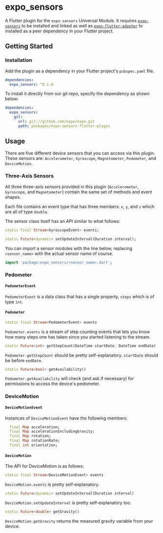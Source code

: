 # expo_sensors

A Flutter plugin for the `expo-sensors` Universal Module. It requires [`expo-sensors`](../expo-sensors) to be installed and linked as well as [`expo-flutter-adapter`](../expo-flutter-adapter) to installed as a peer dependency in your Flutter project.

## Getting Started

### Installation

Add the plugin as a dependency in your Flutter project's `pubspec.yaml` file.

```yaml
dependencies:
  expo_sensors: ^0.1.0
```

To install it directly from our git repo, specify the dependency as shown below:

```yaml
dependencies:
  expo_sensors:
    git:
      url: git://github.com/expo/expo.git
      path: packages/expo-sensors-flutter-plugin
```

## Usage

There are five different device sensors that you can access via this plugin. These sensors are: `Accelerometer`, `Gyroscope`, `Magnetometer`, `Pedometer`, and `DeviceMotion`.

### Three-Axis Sensors

All three three-axis sensors provided in this plugin (`Accelerometer`, `Gyroscope`, and `Magnetometer`) contain the same set of methods and event shapes.

Each file contains an event type that has three members: `x`, `y`, and `z` which are all of type `double`.

The sensor class itself has an API similar to what follows:

```dart
static final Stream<GyroscopeEvent> events;

static Future<dynamic> setUpdateInterval(Duration interval);
```

You can import a sensor modules with the line below, replacing `<sensor_name>` with the actual sensor name of course. 

```dart
import 'package:expo_sensors/<sensor_name>.dart';
```

### Pedometer

#### `PedometerEvent`

`PedometerEvent` is a data class that has a single property, `steps` which is of type `int`.

#### `Pedometer`

```dart
static final Stream<PedometerEvent> events
```

`Pedometer.events` is a stream of step counting events that lets you know how many steps one has taken since you started listening to the stream.

```dart
static Future<int> getStepCount(DateTime startDate, DateTime endDate)
```

`Pedometer.getStepCount` should be pretty self-explanatory. `startDate` should be before `endDate`.

```dart
static Future<bool> getAvailability()
```

`Pedometer.getAvailability` will check (and ask if necessary) for permissions to access the device's pedometer.

### DeviceMotion

#### `DeviceMotionEvent`

Instances of `DeviceMotionEvent` have the following members:

```dart
  final Map acceleration;
  final Map accelerationIncludingGravity;
  final Map rotation;
  final Map rotationRate;
  final int orientation;
```

#### `DeviceMotion`

The API for DeviceMotion is as follows:

```dart
static final Stream<DeviceMotionEvent> events
```

`DeviceMotion.events` is pretty self-explanatory.

```dart
static Future<dynamic> setUpdateInterval(Duration interval)
```

`DeviceMotion.setUpdateInterval` is pretty self-explanatory too.

```dart
static Future<double> getGravity()
```

`DeviceMotion.getGravity` returns the measured gravity variable from your device.